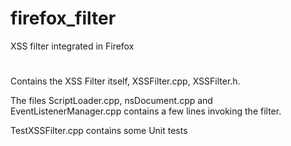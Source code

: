 # firefox_filter
XSS filter integrated in Firefox

#
Contains the XSS Filter itself, XSSFilter.cpp, XSSFilter.h.

The files ScriptLoader.cpp, nsDocument.cpp and EventListenerManager.cpp contains a few lines invoking the filter.

TestXSSFilter.cpp contains some Unit tests

